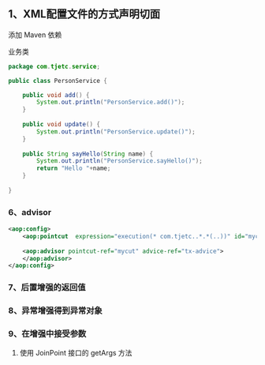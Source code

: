 ## 1、XML配置文件的方式声明切面

添加 Maven 依赖





业务类

~~~java
package com.tjetc.service;

public class PersonService {

	public void add() {
		System.out.println("PersonService.add()");
	}
	
	public void update() {
		System.out.println("PersonService.update()");
	}
	
	public String sayHello(String name) {
		System.out.println("PersonService.sayHello()");
		return "Hello "+name;
	}
	
}
~~~



### 6、advisor

~~~xml
<aop:config>
    <aop:pointcut  expression="execution(* com.tjetc..*.*(..))" id="mycut"/>
	
    <aop:advisor pointcut-ref="mycut" advice-ref="tx-advice">
    </aop:advisor>
</aop:config>
~~~



### 7、后置增强的返回值





### 8、异常增强得到异常对象





### 9、在增强中接受参数

1. 使用 JoinPoint 接口的 getArgs 方法




